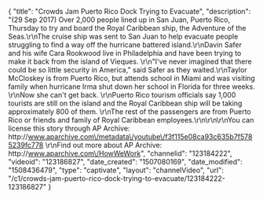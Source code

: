 {
    "title": "Crowds Jam Puerto Rico Dock Trying to Evacuate",
    "description": "(29 Sep 2017) Over 2,000 people lined up in San Juan, Puerto Rico, Thursday to try and board the Royal Caribbean ship, the Adventure of the Seas.\r\nThe cruise ship was sent to San Juan to help evacuate people struggling to find a way off the hurricane battered island.\r\nDavin Safer and his wife Cara Rookwood live in Philadelphia and have been trying to make it back from the island of Vieques.  \r\n\"I've never imagined that there could be so little security in America,\" said Safer as they waited.\r\nTaylor McCloskey is from Puerto Rico, but attends school in Miami and was visiting family when hurricane Irma shut down her school in Florida for three weeks.  \r\nNow she can't get back.  \r\nPuerto Rico tourism officials say 1,000 tourists are still on the island and the Royal Caribbean ship will be taking approximately 800 of them.  \r\nThe rest of the passengers are from Puerto Rico or friends and family of Royal Caribbean employees.\r\n\r\n\r\nYou can license this story through AP Archive: http:\/\/www.aparchive.com\/metadata\/youtube\/f3f115e08ca93c635b7f5785239fc778 \r\nFind out more about AP Archive: http:\/\/www.aparchive.com\/HowWeWork",
    "channelid": "123184222",
    "videoid": "123186827",
    "date_created": "1507080169",
    "date_modified": "1508436479",
    "type": "captivate",
    "layout": "channelVideo",
    "url": "\/c1\/crowds-jam-puerto-rico-dock-trying-to-evacuate\/123184222-123186827"
}